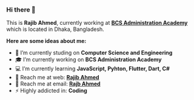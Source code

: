 ### Hi there 👋

This is **Rajib Ahmed**, currently working at **[BCS Administration Academy](http://bcsadminacademy.gov.bd/)** which is located in Dhaka, Bangladesh.

**Here are some ideas about me:**

- 🏢 I’m currently studing on **Computer Science and Engineering**
- 🎓 I’m currently working on **BCS Administration Academy**
- 💻 I’m currently learning **JavaScript, Pyhton, Flutter, Dart, C#**
- 🔗 Reach me at web: **[Rajib Ahmed](https://rajibdpi.github.io/)**
- 📧 Reach me at email: **[Rajb Ahmed](mailto:rajibdpi@gmail.com?subject=[GitHub]%20Source%20Rajib%20Ahmed)**
- ⚡ Highly addicted in: **Coding**
